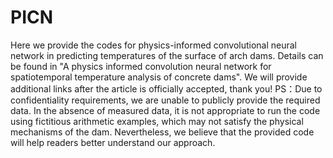 # PICN
Here we provide the codes for physics-informed convolutional neural network in predicting temperatures of the surface of arch dams. Details can be found in "A physics informed convolution neural network for spatiotemporal temperature analysis of concrete dams". We will provide additional links after the article is officially accepted, thank you!
PS：Due to confidentiality requirements, we are unable to publicly provide the required data. In the absence of measured data, it is not appropriate to run the code using fictitious arithmetic examples, which may not satisfy the physical mechanisms of the dam. Nevertheless, we believe that the provided code will help readers better understand our approach.
